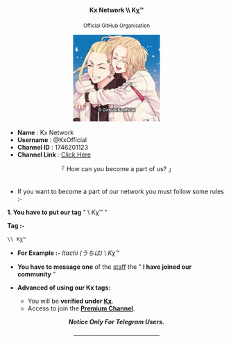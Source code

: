 <div align="center">

**Kx Network \\\ Kχ™**

<sub>Official GitHub Organisation</sub>



[<img src="https://github.com/KxOfficial/.GitHub/blob/main/Assets/Xoxo.jpg" width="200px" height="auto">](https://github.com/KxOfficial)

</div>

- **Name** : Kx Network
- **Username** : @KxOfficial
- **Channel ID** : 1746201123
- **Channel Link** : [Click Here]()

</div>
<div align="center">
「 How can you become a part of us? 」

</div>
ㅤ

- If you want to become a part of our network you must follow some rules :-

**1. You have to put our tag** " \\ Kχ™ "

**Tag :-** 

```
\\ Kχ™
```
- **For Example :-** *Itachi (うちは) \\ Kχ™*
ㅤ
- **You have to message one** of the [staff]() the " **I have joined our community** "

- **Advanced of using our Kx tags:**
  - You will be **verified under [Kx]()**.
  - Access to join the **[Premium Channel]()**.

<div align="center">

***Notice Only For Telegram Users.***

<div>

────────────────────
